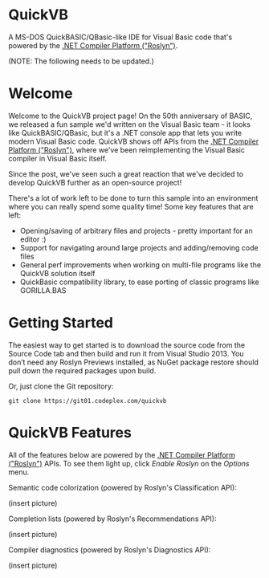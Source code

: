 # QuickVB

A MS-DOS QuickBASIC/QBasic-like IDE for Visual Basic code that's powered by the [.NET Compiler Platform ("Roslyn")](https://github.com/dotnet/roslyn/).

(NOTE: The following needs to be updated.)

# Welcome

Welcome to the QuickVB project page! On the 50th anniversary of BASIC, we released a fun sample we'd written on the Visual Basic team - it looks like QuickBASIC/QBasic, but it's a .NET console app that lets you write modern Visual Basic code. QuickVB shows off APIs from the [.NET Compiler Platform ("Roslyn")](https://github.com/dotnet/roslyn/), where we've been reimplementing the Visual Basic compiler in Visual Basic itself.

Since the post, we've seen such a great reaction that we've decided to develop QuickVB further as an open-source project!

There's a lot of work left to be done to turn this sample into an environment where you can really spend some quality time! Some key features that are left: 

* Opening/saving of arbitrary files and projects - pretty important for an editor :)
* Support for navigating around large projects and adding/removing code files
* General perf improvements when working on multi-file programs like the QuickVB solution itself
* QuickBasic compatibility library, to ease porting of classic programs like GORILLA.BAS

# Getting Started

The easiest way to get started is to download the source code from the Source Code tab and then build and run it from Visual Studio 2013. You don’t need any Roslyn Previews installed, as NuGet package restore should pull down the required packages upon build.

Or, just clone the Git repository:

    git clone https://git01.codeplex.com/quickvb

# QuickVB Features

All of the features below are powered by the [.NET Compiler Platform ("Roslyn")](https://github.com/dotnet/roslyn/) APIs. To see them light up, click *Enable Roslyn* on the *Options* menu.

Semantic code colorization (powered by Roslyn's Classification API):

(insert picture)

Completion lists (powered by Roslyn's Recommendations API):

(insert picture)

Compiler diagnostics (powered by Roslyn's Diagnostics API):

(insert picture)
